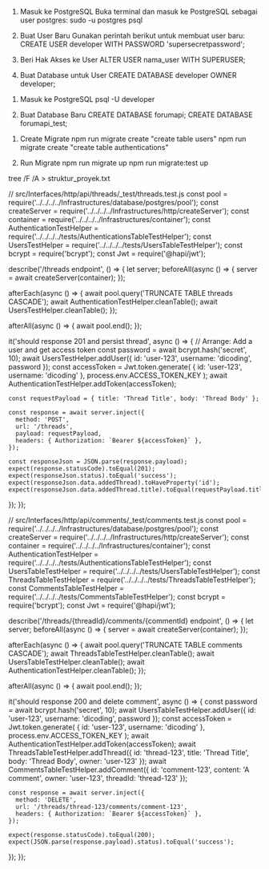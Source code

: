<!-- Cara Membuat User Postgres -->
1. Masuk ke PostgreSQL
Buka terminal dan masuk ke PostgreSQL sebagai user postgres:
sudo -u postgres psql

2. Buat User Baru
Gunakan perintah berikut untuk membuat user baru:
CREATE USER developer WITH PASSWORD 'supersecretpassword';

3. Beri Hak Akses ke User
ALTER USER nama_user WITH SUPERUSER;

4. Buat Database untuk User
CREATE DATABASE developer OWNER developer;

<!-- Cara Membuat Databases -->
1. Masuk ke PostgreSQL
psql -U developer

2. Buat Database Baru
CREATE DATABASE forumapi;
CREATE DATABASE forumapi_test;

<!-- Cara Migrate Databases -->
1. Create Migrate
npm run migrate create "create table users"
npm run migrate create "create table authentications"

2. Run Migrate
npm run migrate up
npm run migrate:test up

<!-- Cara Membuat Struktur Proyek -->
tree /F /A > struktur_proyek.txt


<!-- Temporary -->
// src/Interfaces/http/api/threads/_test/threads.test.js
const pool = require('../../../../Infrastructures/database/postgres/pool');
const createServer = require('../../../../Infrastructures/http/createServer');
const container = require('../../../../Infrastructures/container');
const AuthenticationTestHelper = require('../../../../tests/AuthenticationsTableTestHelper');
const UsersTestHelper = require('../../../../tests/UsersTableTestHelper');
const bcrypt = require('bcrypt');
const Jwt = require('@hapi/jwt');

describe('/threads endpoint', () => {
  let server;
  beforeAll(async () => {
    server = await createServer(container);
  });

  afterEach(async () => {
    await pool.query('TRUNCATE TABLE threads CASCADE');
    await AuthenticationTestHelper.cleanTable();
    await UsersTestHelper.cleanTable();
  });

  afterAll(async () => {
    await pool.end();
  });

  it('should response 201 and persist thread', async () => {
    // Arrange: Add a user and get access token
    const password = await bcrypt.hash('secret', 10);
    await UsersTestHelper.addUser({ id: 'user-123', username: 'dicoding', password });
    const accessToken = Jwt.token.generate(
      { id: 'user-123', username: 'dicoding' },
      process.env.ACCESS_TOKEN_KEY
    );
    await AuthenticationTestHelper.addToken(accessToken);
    
    const requestPayload = { title: 'Thread Title', body: 'Thread Body' };
    
    const response = await server.inject({
      method: 'POST',
      url: '/threads',
      payload: requestPayload,
      headers: { Authorization: `Bearer ${accessToken}` },
    });
    
    const responseJson = JSON.parse(response.payload);
    expect(response.statusCode).toEqual(201);
    expect(responseJson.status).toEqual('success');
    expect(responseJson.data.addedThread).toHaveProperty('id');
    expect(responseJson.data.addedThread.title).toEqual(requestPayload.title);
  });
});

<!-- Temporary -->
// src/Interfaces/http/api/comments/_test/comments.test.js
const pool = require('../../../../Infrastructures/database/postgres/pool');
const createServer = require('../../../../Infrastructures/http/createServer');
const container = require('../../../../Infrastructures/container');
const AuthenticationTestHelper = require('../../../../tests/AuthenticationsTableTestHelper');
const UsersTableTestHelper = require('../../../../tests/UsersTableTestHelper');
const ThreadsTableTestHelper = require('../../../../tests/ThreadsTableTestHelper');
const CommentsTableTestHelper = require('../../../../tests/CommentsTableTestHelper');
const bcrypt = require('bcrypt');
const Jwt = require('@hapi/jwt');

describe('/threads/{threadId}/comments/{commentId} endpoint', () => {
  let server;
  beforeAll(async () => {
    server = await createServer(container);
  });

  afterEach(async () => {
    await pool.query('TRUNCATE TABLE comments CASCADE');
    await ThreadsTableTestHelper.cleanTable();
    await UsersTableTestHelper.cleanTable();
    await AuthenticationTestHelper.cleanTable();
  });

  afterAll(async () => {
    await pool.end();
  });

  it('should response 200 and delete comment', async () => {
    const password = await bcrypt.hash('secret', 10);
    await UsersTableTestHelper.addUser({ id: 'user-123', username: 'dicoding', password });
    const accessToken = Jwt.token.generate(
      { id: 'user-123', username: 'dicoding' },
      process.env.ACCESS_TOKEN_KEY
    );
    await AuthenticationTestHelper.addToken(accessToken);
    await ThreadsTableTestHelper.addThread({ id: 'thread-123', title: 'Thread Title', body: 'Thread Body', owner: 'user-123' });
    await CommentsTableTestHelper.addComment({ id: 'comment-123', content: 'A comment', owner: 'user-123', threadId: 'thread-123' });
    
    const response = await server.inject({
      method: 'DELETE',
      url: '/threads/thread-123/comments/comment-123',
      headers: { Authorization: `Bearer ${accessToken}` },
    });
    
    expect(response.statusCode).toEqual(200);
    expect(JSON.parse(response.payload).status).toEqual('success');
  });
});